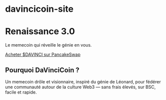 # davincicoin-site
<html lang="fr">
<head>
  <meta charset="UTF-8" />
  <meta name="viewport" content="width=device-width, initial-scale=1.0" />
  <title>DaVinciCoin - Renaissance 3.0</title>
  <script src="https://cdn.tailwindcss.com"></script>
</head>
<body class="bg-gray-900 text-white flex flex-col items-center justify-center min-h-screen">
  <!-- Hero -->
  <div class="text-center p-8">
    <h1 class="text-6xl font-extrabold mb-4">Renaissance 3.0</h1>
    <p class="text-xl mb-8">Le memecoin qui réveille le génie en vous.</p>
    <a href="https://pancakeswap.finance/swap?outputCurrency=<VOTRE_CONTRACT_ADDRESS>" target="_blank" class="px-6 py-3 bg-yellow-500 text-black font-bold rounded-lg hover:opacity-80">
      Acheter $DAVINCI sur PancakeSwap
    </a>
  </div>
  <!-- Pourquoi -->
  <section class="max-w-xl text-center mt-16 p-4">
    <h2 class="text-3xl font-semibold mb-4">Pourquoi DaVinciCoin ?</h2>
    <p>Un memecoin drôle et visionnaire, inspiré du génie de Léonard, pour fédérer une communauté autour de la culture Web3 — sans frais élevés, sur BSC, facile et rapide.</p>
  </section>
</body>
</html>
